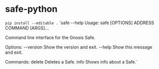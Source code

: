 # safe-python
`pip install --editable .`
`safe --help
Usage: safe [OPTIONS] ADDRESS COMMAND [ARGS]...

  Command line interface for the Gnosis Safe.

Options:
  --version  Show the version and exit.
  --help     Show this message and exit.

Commands:
  delete  Deletes a Safe.
  info    Shows info about a Safe.`